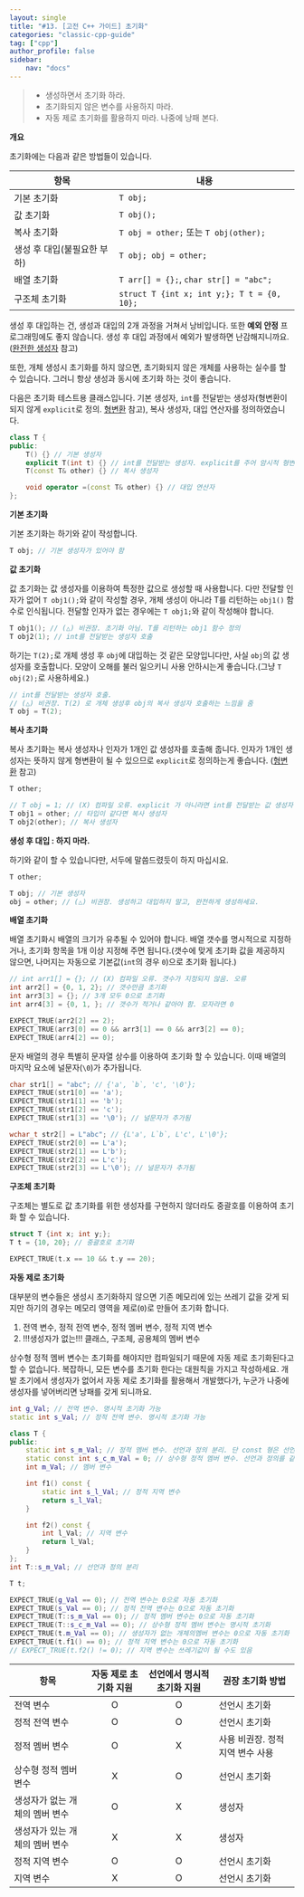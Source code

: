 ```yaml
---
layout: single
title: "#13. [고전 C++ 가이드] 초기화"
categories: "classic-cpp-guide"
tag: ["cpp"]
author_profile: false
sidebar: 
    nav: "docs"
---
```


> * 생성하면서 초기화 하라.
> * 초기화되지 않은 변수를 사용하지 마라.
> * 자동 제로 초기화를 활용하지 마라. 나중에 낭패 본다.

**개요**

초기화에는 다음과 같은 방법들이 있습니다.

|항목|내용|
|--|--|
|기본 초기화|`T obj;`|
|값 초기화|`T obj();`|
|복사 초기화|`T obj = other;` 또는 `T obj(other);`|
|생성 후 대입(불필요한 부하)|`T obj; obj = other;`|
|배열 초기화|`T arr[] = {};`, `char str[] = "abc";`|
|구조체 초기화|`struct T {int x; int y;}; T t = {0, 10};`|

생성 후 대입하는 건, 생성과 대입의 2개 과정을 거쳐서 낭비입니다. 또한 **예외 안정** 프로그래밍에도 좋지 않습니다. 생성 후 대입 과정에서 예외가 발생하면 난감해지니까요.([완전한 생성자](https://tango1202.github.io/classic-cpp-oop/classic-cpp-exception-perfect-constructor/) 참고)

또한, 개체 생성시 초기화를 하지 않으면, 초기화되지 않은 개체를 사용하는 실수를 할 수 있습니다. 그러니 항상 생성과 동시에 초기화 하는 것이 좋습니다. 

다음은 초기화 테스트용 클래스입니다. 기본 생성자, `int`를 전달받는 생성자(형변환이 되지 않게 `explicit`로 정의. [형변환](https://tango1202.github.io/classic-cpp-guide/classic-cpp-guide-conversions/) 참고), 복사 생성자, 대입 연산자를 정의하였습니다.

```cpp
class T {
public:
    T() {} // 기본 생성자
    explicit T(int t) {} // int를 전달받는 생성자. explicit를 주어 암시적 형변환을 막음
    T(const T& other) {} // 복사 생성자

    void operator =(const T& other) {} // 대입 연산자
};
```

**기본 초기화**

기본 초기화는 하기와 같이 작성합니다.

```cpp
T obj; // 기본 생성자가 있어야 함
```

**값 초기화**

값 초기화는 값 생성자를 이용하여 특정한 값으로 생성할 때 사용합니다. 다만 전달할 인자가 없어 `T obj1();`와 같이 작성할 경우, 개체 생성이 아니라 T를 리턴하는 `obj1()` 함수로 인식됩니다. 전달할 인자가 없는 경우에는 `T obj1;`와 같이 작성해야 합니다.

```cpp
T obj1(); // (△) 비권장. 초기화 아님. T를 리턴하는 obj1 함수 정의
T obj2(1); // int를 전달받는 생성자 호출
```

하기는 `T(2);`로 개체 생성 후 `obj`에 대입하는 것 같은 모양입니다만, 사실 `obj`의 값 생성자를 호출합니다. 모양이 오해를 불러 일으키니 사용 안하시는게 좋습니다.(그냥 `T obj(2);`로 사용하세요.)

```cpp
// int를 전달받는 생성자 호출.
// (△) 비권장. T(2) 로 개체 생성후 obj의 복사 생성자 호출하는 느낌을 줌
T obj = T(2);
```
**복사 초기화**

복사 초기화는 복사 생성자나 인자가 1개인 값 생성자를 호출해 줍니다. 인자가 1개인 생성자는 뜻하지 않게 형변환이 될 수 있으므로 `explicit`로 정의하는게 좋습니다.
([형변환](https://tango1202.github.io/classic-cpp-guide/classic-cpp-guide-conversions/) 참고)

```cpp
T other;

// T obj = 1; // (X) 컴파일 오류. explicit 가 아니라면 int를 전달받는 값 생성자
T obj1 = other; // 타입이 같다면 복사 생성자
T obj2(other); // 복사 생성자
```

**생성 후 대입 : 하지 마라.**

하기와 같이 할 수 있습니다만, 서두에 말씀드렸듯이 하지 마십시요.

```cpp
T other;

T obj; // 기본 생성자
obj = other; // (△) 비권장. 생성하고 대입하지 말고, 완전하게 생성하세요.

```

**배열 초기화**

배열 초기화시 배열의 크기가 유추될 수 있어야 합니다. 배열 갯수를 명시적으로 지정하거나, 초기화 항목을 1개 이상 지정해 주면 됩니다.(갯수에 맞게 초기화 값을 제공하지 않으면, 나머지는 자동으로 기본값(`int`의 경우 `0`)으로 초기화 됩니다.)

```cpp
// int arr1[] = {}; // (X) 컴파일 오류. 갯수가 지정되지 않음. 오류
int arr2[] = {0, 1, 2}; // 갯수만큼 초기화
int arr3[3] = {}; // 3개 모두 0으로 초기화
int arr4[3] = {0, 1, }; // 갯수가 적거나 같아야 함. 모자라면 0

EXPECT_TRUE(arr2[2] == 2);
EXPECT_TRUE(arr3[0] == 0 && arr3[1] == 0 && arr3[2] == 0);
EXPECT_TRUE(arr4[2] == 0);
```

문자 배열의 경우 특별히 문자열 상수를 이용하여 초기화 할 수 있습니다. 이때 배열의 마지막 요소에 널문자(`\0`)가 추가됩니다.

```cpp
char str1[] = "abc"; // {'a', `b`, 'c', '\0'};
EXPECT_TRUE(str1[0] == 'a');
EXPECT_TRUE(str1[1] == 'b');
EXPECT_TRUE(str1[2] == 'c');
EXPECT_TRUE(str1[3] == '\0'); // 널문자가 추가됨

wchar_t str2[] = L"abc"; // {L'a', L`b`, L'c', L'\0'};
EXPECT_TRUE(str2[0] == L'a');
EXPECT_TRUE(str2[1] == L'b');
EXPECT_TRUE(str2[2] == L'c');
EXPECT_TRUE(str2[3] == L'\0'); // 널문자가 추가됨
```

**구조체 초기화**

구조체는 별도로 값 초기화를 위한 생성자를 구현하지 않더라도 중괄호를 이용하여 초기화 할 수 있습니다.

```cpp
struct T {int x; int y;}; 
T t = {10, 20}; // 중괄호로 초기화

EXPECT_TRUE(t.x == 10 && t.y == 20);
```

**자동 제로 초기화**

대부분의 변수들은 생성시 초기화하지 않으면 기존 메모리에 있는 쓰레기 값을 갖게 되지만 하기의 경우는 메모리 영역을 제로(`0`)로 만들어 초기화 합니다.

1. 전역 변수, 정적 전역 변수, 정적 멤버 변수, 정적 지역 변수
2. !!!생성자가 없는!!! 클래스, 구조체, 공용체의 멤버 변수

상수형 정적 멤버 변수는 초기화를 해야지만 컴파일되기 때문에 자동 제로 초기화된다고 할 수 없습니다. 복잡하니, 모든 변수를 초기화 한다는 대원칙을 가지고 작성하세요. 개발 초기에서 생성자가 없어서 자동 제로 초기화를 활용해서 개발했다가, 누군가 나중에 생성자를 넣어버리면 낭패를 갖게 되니까요.

```cpp
int g_Val; // 전역 변수. 명시적 초기화 가능
static int s_Val; // 정적 전역 변수. 명시적 초기화 가능

class T {
public:
    static int s_m_Val; // 정적 멤버 변수. 선언과 정의 분리. 단 const 형은 선언에서 초기화 가능
    static const int s_c_m_Val = 0; // 상수형 정적 멤버 변수. 선언과 정의를 같이 해야 하며, 명시적으로 초기화 해야 함
    int m_Val; // 멤버 변수

    int f1() const {
        static int s_l_Val; // 정적 지역 변수
        return s_l_Val;
    }

    int f2() const {
        int l_Val; // 지역 변수
        return l_Val;
    }
};
int T::s_m_Val; // 선언과 정의 분리

T t;

EXPECT_TRUE(g_Val == 0); // 전역 변수는 0으로 자동 초기화
EXPECT_TRUE(s_Val == 0); // 정적 전역 변수는 0으로 자동 초기화
EXPECT_TRUE(T::s_m_Val == 0); // 정적 멤버 변수는 0으로 자동 초기화
EXPECT_TRUE(T::s_c_m_Val == 0); // 상수형 정적 멤버 변수는 명시적 초기화
EXPECT_TRUE(t.m_Val == 0); // 생성자가 없는 개체의멤버 변수는 0으로 자동 초기화
EXPECT_TRUE(t.f1() == 0); // 정적 지역 변수는 0으로 자동 초기화
// EXPECT_TRUE(t.f2() != 0); // 지역 변수는 쓰레기값이 될 수도 있음
```

|항목|자동 제로 초기화 지원|선언에서 명시적 초기화 지원|권장 초기화 방법|
|--|:--:|:--:|--|
|전역 변수|O|O|선언시 초기화|
|정적 전역 변수|O|O|선언시 초기화|
|정적 멤버 변수|O|X|사용 비권장. 정적 지역 변수 사용|
|상수형 정적 멤버 변수|X|O|선언시 초기화|
|생성자가 없는 개체의 멤버 변수|O|X|생성자|
|생성자가 있는 개체의 멤버 변수|X|X|생성자|
|정적 지역 변수|O|O|선언시 초기화|
|지역 변수|X|O|선언시 초기화|